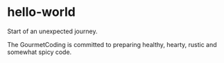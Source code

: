 # hello-world
Start of an unexpected journey.

The GourmetCoding is committed to preparing healthy, hearty, rustic and somewhat spicy code.
